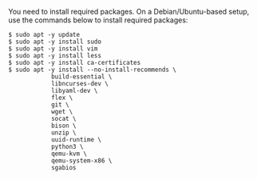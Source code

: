 You need to install required packages.
On a Debian/Ubuntu-based setup, use the commands below to install required packages:

```console
$ sudo apt -y update
$ sudo apt -y install sudo
$ sudo apt -y install vim
$ sudo apt -y install less
$ sudo apt -y install ca-certificates
$ sudo apt -y install --no-install-recommends \
            build-essential \
            libncurses-dev \
            libyaml-dev \
            flex \
            git \
            wget \
            socat \
            bison \
            unzip \
            uuid-runtime \
            python3 \
            qemu-kvm \
            qemu-system-x86 \
            sgabios
```
